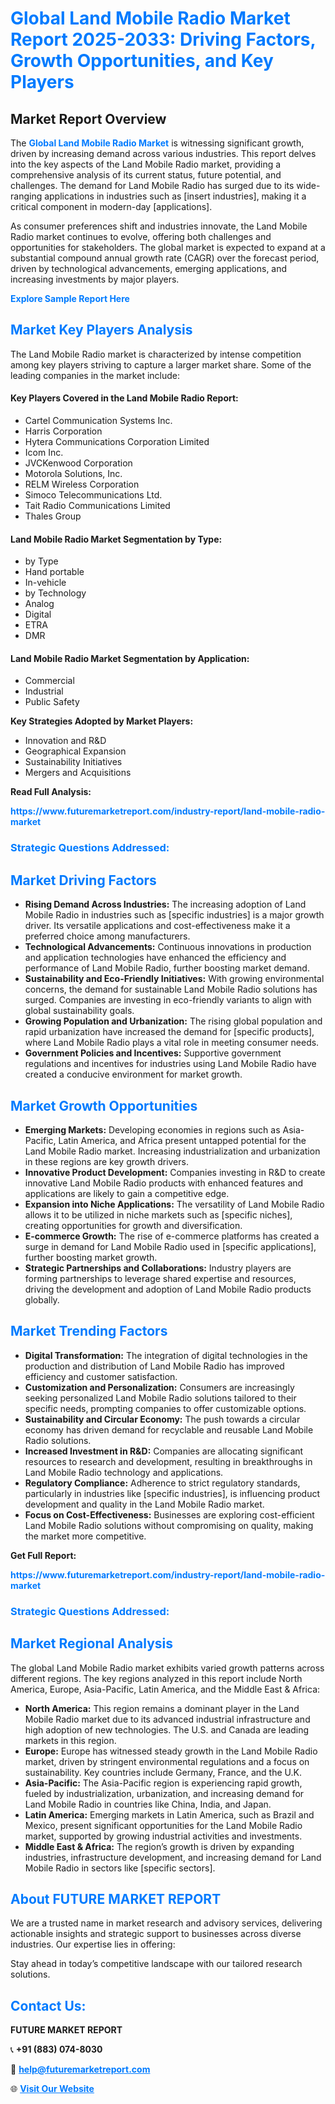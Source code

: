 <h1 style="color: #007BFF;">Global Land Mobile Radio Market Report 2025-2033: Driving Factors, Growth Opportunities, and Key Players</h1>

<section id="overview">
<h2>Market Report Overview</h2>
<p>The <a href="https://www.futuremarketreport.com/industry-report/land-mobile-radio-market" style="color: #007BFF; text-decoration: none;"><strong>Global Land Mobile Radio Market</strong></a> is witnessing significant growth, driven by increasing demand across various industries. This report delves into the key aspects of the Land Mobile Radio market, providing a comprehensive analysis of its current status, future potential, and challenges. The demand for Land Mobile Radio has surged due to its wide-ranging applications in industries such as [insert industries], making it a critical component in modern-day [applications].</p>
<p>As consumer preferences shift and industries innovate, the Land Mobile Radio market continues to evolve, offering both challenges and opportunities for stakeholders. The global market is expected to expand at a substantial compound annual growth rate (CAGR) over the forecast period, driven by technological advancements, emerging applications, and increasing investments by major players.</p>
</section>

<section id="overview">
<p><a href="https://www.futuremarketreport.com/request-sample/reportId=91078" style="color: #007BFF; text-decoration: none;"><strong>Explore Sample Report Here</strong></a></p>
</section>

<section id="key-players">
<h2 style="color: #007BFF;">Market Key Players Analysis</h2>
<p>The Land Mobile Radio market is characterized by intense competition among key players striving to capture a larger market share. Some of the leading companies in the market include:</p>
<h4>Key Players Covered in the Land Mobile Radio Report:</h4>
<ul><li>Cartel Communication Systems Inc.</li><li>Harris Corporation</li><li>Hytera Communications Corporation Limited</li><li>Icom Inc.</li><li>JVCKenwood Corporation</li><li>Motorola Solutions, Inc.</li><li>RELM Wireless Corporation</li><li>Simoco Telecommunications Ltd.</li><li>Tait Radio Communications Limited</li><li>Thales Group</li></ul>
<h4>Land Mobile Radio Market Segmentation by Type:</h4>
<ul><li>by Type</li><li>Hand portable</li><li>In-vehicle</li><li>by Technology</li><li>Analog</li><li>Digital</li><li>ETRA</li><li>DMR</li></ul>

<h4>Land Mobile Radio Market Segmentation by Application:</h4>
<ul><li>Commercial</li><li>Industrial</li><li>Public Safety</li></ul>
<p><strong>Key Strategies Adopted by Market Players:</strong></p>
<ul>
<li>Innovation and R&D</li>
<li>Geographical Expansion</li>
<li>Sustainability Initiatives</li>
<li>Mergers and Acquisitions</li>
</ul>
</section>

<section>
<p><strong>Read Full Analysis: </strong></p><a href="https://www.futuremarketreport.com/industry-report/land-mobile-radio-market" style="color: #007BFF; text-decoration: none;"><strong>https://www.futuremarketreport.com/industry-report/land-mobile-radio-market</strong></a>
<h3 style="color: #007BFF;">Strategic Questions Addressed:</h3>
</section>

<section id="driving-factors">
<h2 style="color: #007BFF;">Market Driving Factors</h2>
<ul>
<li><strong>Rising Demand Across Industries:</strong> The increasing adoption of Land Mobile Radio in industries such as [specific industries] is a major growth driver. Its versatile applications and cost-effectiveness make it a preferred choice among manufacturers.</li>
<li><strong>Technological Advancements:</strong> Continuous innovations in production and application technologies have enhanced the efficiency and performance of Land Mobile Radio, further boosting market demand.</li>
<li><strong>Sustainability and Eco-Friendly Initiatives:</strong> With growing environmental concerns, the demand for sustainable Land Mobile Radio solutions has surged. Companies are investing in eco-friendly variants to align with global sustainability goals.</li>
<li><strong>Growing Population and Urbanization:</strong> The rising global population and rapid urbanization have increased the demand for [specific products], where Land Mobile Radio plays a vital role in meeting consumer needs.</li>
<li><strong>Government Policies and Incentives:</strong> Supportive government regulations and incentives for industries using Land Mobile Radio have created a conducive environment for market growth.</li>
</ul>
</section>

<section id="growth-opportunities">
<h2 style="color: #007BFF;">Market Growth Opportunities</h2>
<ul>
<li><strong>Emerging Markets:</strong> Developing economies in regions such as Asia-Pacific, Latin America, and Africa present untapped potential for the Land Mobile Radio market. Increasing industrialization and urbanization in these regions are key growth drivers.</li>
<li><strong>Innovative Product Development:</strong> Companies investing in R&D to create innovative Land Mobile Radio products with enhanced features and applications are likely to gain a competitive edge.</li>
<li><strong>Expansion into Niche Applications:</strong> The versatility of Land Mobile Radio allows it to be utilized in niche markets such as [specific niches], creating opportunities for growth and diversification.</li>
<li><strong>E-commerce Growth:</strong> The rise of e-commerce platforms has created a surge in demand for Land Mobile Radio used in [specific applications], further boosting market growth.</li>
<li><strong>Strategic Partnerships and Collaborations:</strong> Industry players are forming partnerships to leverage shared expertise and resources, driving the development and adoption of Land Mobile Radio products globally.</li>
</ul>
</section>

<section id="trending-factors">
<h2 style="color: #007BFF;">Market Trending Factors</h2>
<ul>
<li><strong>Digital Transformation:</strong> The integration of digital technologies in the production and distribution of Land Mobile Radio has improved efficiency and customer satisfaction.</li>
<li><strong>Customization and Personalization:</strong> Consumers are increasingly seeking personalized Land Mobile Radio solutions tailored to their specific needs, prompting companies to offer customizable options.</li>
<li><strong>Sustainability and Circular Economy:</strong> The push towards a circular economy has driven demand for recyclable and reusable Land Mobile Radio solutions.</li>
<li><strong>Increased Investment in R&D:</strong> Companies are allocating significant resources to research and development, resulting in breakthroughs in Land Mobile Radio technology and applications.</li>
<li><strong>Regulatory Compliance:</strong> Adherence to strict regulatory standards, particularly in industries like [specific industries], is influencing product development and quality in the Land Mobile Radio market.</li>
<li><strong>Focus on Cost-Effectiveness:</strong> Businesses are exploring cost-efficient Land Mobile Radio solutions without compromising on quality, making the market more competitive.</li>
</ul>
</section>

<section>
<p><strong>Get Full Report: </strong></p><a href="https://www.futuremarketreport.com/industry-report/land-mobile-radio-market" style="color: #007BFF; text-decoration: none;"><strong>https://www.futuremarketreport.com/industry-report/land-mobile-radio-market</strong></a>
<h3 style="color: #007BFF;">Strategic Questions Addressed:</h3>
</section>


<section id="regional-analysis">
<h2 style="color: #007BFF;">Market Regional Analysis</h2>
<p>The global Land Mobile Radio market exhibits varied growth patterns across different regions. The key regions analyzed in this report include North America, Europe, Asia-Pacific, Latin America, and the Middle East & Africa:</p>
<ul>
<li><strong>North America:</strong> This region remains a dominant player in the Land Mobile Radio market due to its advanced industrial infrastructure and high adoption of new technologies. The U.S. and Canada are leading markets in this region.</li>
<li><strong>Europe:</strong> Europe has witnessed steady growth in the Land Mobile Radio market, driven by stringent environmental regulations and a focus on sustainability. Key countries include Germany, France, and the U.K.</li>
<li><strong>Asia-Pacific:</strong> The Asia-Pacific region is experiencing rapid growth, fueled by industrialization, urbanization, and increasing demand for Land Mobile Radio in countries like China, India, and Japan.</li>
<li><strong>Latin America:</strong> Emerging markets in Latin America, such as Brazil and Mexico, present significant opportunities for the Land Mobile Radio market, supported by growing industrial activities and investments.</li>
<li><strong>Middle East & Africa:</strong> The region’s growth is driven by expanding industries, infrastructure development, and increasing demand for Land Mobile Radio in sectors like [specific sectors].</li>
</ul>
</section>

<footer>
<h2 style="color: #007BFF;">About FUTURE MARKET REPORT</h2>
<p>We are a trusted name in market research and advisory services, delivering actionable insights and strategic support to businesses across diverse industries. Our expertise lies in offering:</p>

<p>Stay ahead in today’s competitive landscape with our tailored research solutions.</p>

<h2 style="color: #007BFF;">Contact Us:</h2>
<p><strong>FUTURE MARKET REPORT</strong></p>
<p>📞 <strong>+91 (883) 074-8030</strong></p>
<p>📧 <strong><a href="mailto:help@futuremarketreport.com" style="color: #007BFF;">help@futuremarketreport.com</a></strong></p>
<p>🌐 <strong><a href="https://www.futuremarketreport.com/" style="color: #007BFF;">Visit Our Website</a></strong></p>
</footer>